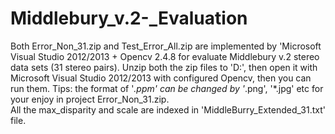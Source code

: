 # Middlebury_v.2-_Evaluation

  Both Error_Non_31.zip and Test_Error_All.zip are implemented by 'Microsoft Visual Studio 2012/2013 + Opencv 2.4.8 for evaluate Middlebury v.2 stereo data sets (31 stereo pairs). 
  Unzip both the zip files to 'D:\', then open it with Microsoft Visual Studio 2012/2013 with configured Opencv, then you can run them.
  Tips: the format of '*.ppm' can be changed by '*.png', '*.jpg' etc for your enjoy in project Error_Non_31.zip.  
  All the max_disparity and scale are indexed in 'MiddleBurry_Extended_31.txt' file.
